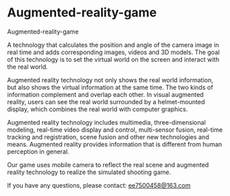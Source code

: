 # Augmented-reality-game
Augmented-reality-game

A technology that calculates the position and angle of the camera image in real time and adds corresponding images, videos and 3D models. The goal of this technology is to set the virtual world on the screen and interact with the real world.

Augmented reality technology not only shows the real world information, but also shows the virtual information at the same time. The two kinds of information complement and overlap each other. In visual augmented reality, users can see the real world surrounded by a helmet-mounted display, which combines the real world with computer graphics.

Augmented reality technology includes multimedia, three-dimensional modeling, real-time video display and control, multi-sensor fusion, real-time tracking and registration, scene fusion and other new technologies and means. Augmented reality provides information that is different from human perception in general.

Our game uses mobile camera to reflect the real scene and augmented reality technology to realize the simulated shooting game.

If you have any questions, please contact: ee7500458@163.com
